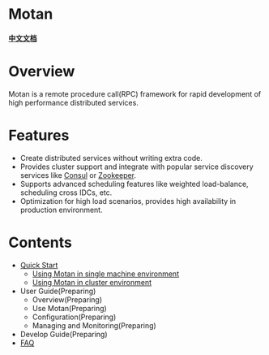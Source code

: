 # Motan

#### [中文文档](zh_overview)

# Overview
Motan is a remote procedure call(RPC) framework for rapid development of high performance distributed services.

# Features
- Create distributed services without writing extra code.
- Provides cluster support and integrate with popular service discovery services like [Consul][consul] or [Zookeeper][zookeeper]. 
- Supports advanced scheduling features like weighted load-balance, scheduling cross IDCs, etc.
- Optimization for high load scenarios, provides high availability in production environment.


# Contents

* [Quick Start](https://github.com/weibocom/motan/wiki/en_quickstart)
    * [Using Motan in single machine environment](https://github.com/weibocom/motan/wiki/en_quickstart#using-motan-in-single-machine-environment)
    * [Using Motan in cluster environment](https://github.com/weibocom/motan/wiki/en_quickstart#using-motan-in-cluster-environment)
* User Guide(Preparing)
    * Overview(Preparing)
    * Use Motan(Preparing)
    * Configuration(Preparing)
    * Managing and Monitoring(Preparing)
* Develop Guide(Preparing)
* [FAQ](https://github.com/weibocom/motan/wiki/en_faq)


[consul]:http://www.consul.io
[zookeeper]:http://zookeeper.apache.org